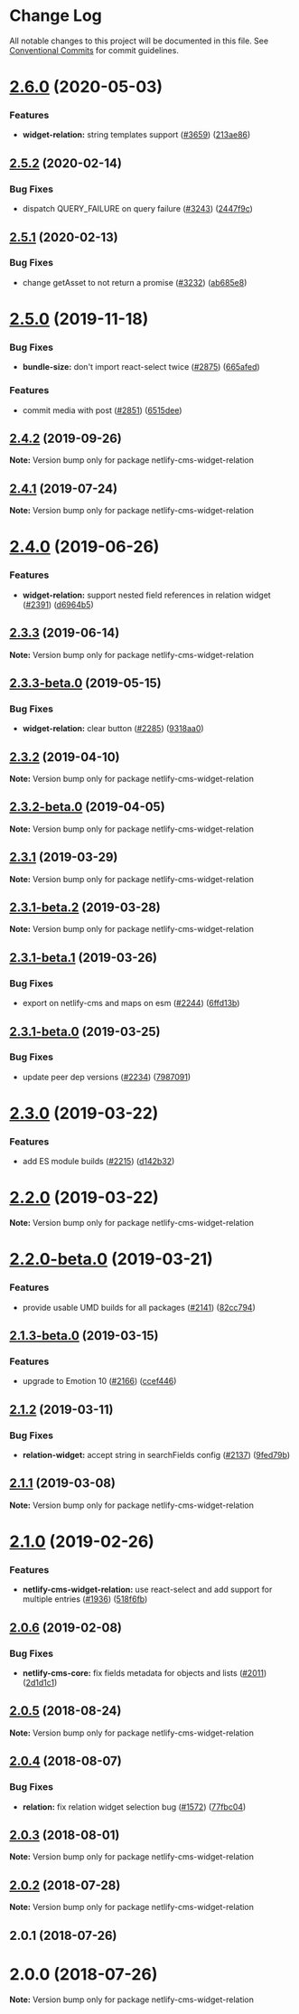 # Change Log

All notable changes to this project will be documented in this file.
See [Conventional Commits](https://conventionalcommits.org) for commit guidelines.

# [2.6.0](https://github.com/netlify/netlify-cms/tree/master/packages/netlify-cms-widget-relation/compare/netlify-cms-widget-relation@2.5.2...netlify-cms-widget-relation@2.6.0) (2020-05-03)


### Features

* **widget-relation:** string templates support ([#3659](https://github.com/netlify/netlify-cms/tree/master/packages/netlify-cms-widget-relation/issues/3659)) ([213ae86](https://github.com/netlify/netlify-cms/tree/master/packages/netlify-cms-widget-relation/commit/213ae86b54d02f5fc79fe11113507587ed062ff2))





## [2.5.2](https://github.com/netlify/netlify-cms/tree/master/packages/netlify-cms-widget-relation/compare/netlify-cms-widget-relation@2.5.1...netlify-cms-widget-relation@2.5.2) (2020-02-14)


### Bug Fixes

* dispatch QUERY_FAILURE on query failure ([#3243](https://github.com/netlify/netlify-cms/tree/master/packages/netlify-cms-widget-relation/issues/3243)) ([2447f9c](https://github.com/netlify/netlify-cms/tree/master/packages/netlify-cms-widget-relation/commit/2447f9c311db3c5db35ce6501c0380d304709d50))





## [2.5.1](https://github.com/netlify/netlify-cms/tree/master/packages/netlify-cms-widget-relation/compare/netlify-cms-widget-relation@2.5.0...netlify-cms-widget-relation@2.5.1) (2020-02-13)


### Bug Fixes

* change getAsset to not return a promise ([#3232](https://github.com/netlify/netlify-cms/tree/master/packages/netlify-cms-widget-relation/issues/3232)) ([ab685e8](https://github.com/netlify/netlify-cms/tree/master/packages/netlify-cms-widget-relation/commit/ab685e85943d1ac48142f157683bc2126fd6af16))





# [2.5.0](https://github.com/netlify/netlify-cms/tree/master/packages/netlify-cms-widget-relation/compare/netlify-cms-widget-relation@2.4.2...netlify-cms-widget-relation@2.5.0) (2019-11-18)


### Bug Fixes

* **bundle-size:** don't import react-select twice ([#2875](https://github.com/netlify/netlify-cms/tree/master/packages/netlify-cms-widget-relation/issues/2875)) ([665afed](https://github.com/netlify/netlify-cms/tree/master/packages/netlify-cms-widget-relation/commit/665afed3c20f1d74ba4b2ef65d0eb5130e558433))


### Features

* commit media with post ([#2851](https://github.com/netlify/netlify-cms/tree/master/packages/netlify-cms-widget-relation/issues/2851)) ([6515dee](https://github.com/netlify/netlify-cms/tree/master/packages/netlify-cms-widget-relation/commit/6515dee8715d8571ea19484a7dfab7cfd0cc40be))





## [2.4.2](https://github.com/netlify/netlify-cms/tree/master/packages/netlify-cms-widget-relation/compare/netlify-cms-widget-relation@2.4.1...netlify-cms-widget-relation@2.4.2) (2019-09-26)

**Note:** Version bump only for package netlify-cms-widget-relation





## [2.4.1](https://github.com/netlify/netlify-cms/tree/master/packages/netlify-cms-widget-relation/compare/netlify-cms-widget-relation@2.4.0...netlify-cms-widget-relation@2.4.1) (2019-07-24)

**Note:** Version bump only for package netlify-cms-widget-relation





# [2.4.0](https://github.com/netlify/netlify-cms/tree/master/packages/netlify-cms-widget-relation/compare/netlify-cms-widget-relation@2.3.3...netlify-cms-widget-relation@2.4.0) (2019-06-26)


### Features

* **widget-relation:** support nested field references in relation widget ([#2391](https://github.com/netlify/netlify-cms/tree/master/packages/netlify-cms-widget-relation/issues/2391)) ([d6964b5](https://github.com/netlify/netlify-cms/tree/master/packages/netlify-cms-widget-relation/commit/d6964b5))





## [2.3.3](https://github.com/netlify/netlify-cms/tree/master/packages/netlify-cms-widget-relation/compare/netlify-cms-widget-relation@2.3.3-beta.0...netlify-cms-widget-relation@2.3.3) (2019-06-14)

**Note:** Version bump only for package netlify-cms-widget-relation





## [2.3.3-beta.0](https://github.com/netlify/netlify-cms/tree/master/packages/netlify-cms-widget-relation/compare/netlify-cms-widget-relation@2.3.2...netlify-cms-widget-relation@2.3.3-beta.0) (2019-05-15)


### Bug Fixes

* **widget-relation:** clear button ([#2285](https://github.com/netlify/netlify-cms/tree/master/packages/netlify-cms-widget-relation/issues/2285)) ([9318aa0](https://github.com/netlify/netlify-cms/tree/master/packages/netlify-cms-widget-relation/commit/9318aa0))





## [2.3.2](https://github.com/netlify/netlify-cms/tree/master/packages/netlify-cms-widget-relation/compare/netlify-cms-widget-relation@2.3.2-beta.0...netlify-cms-widget-relation@2.3.2) (2019-04-10)

**Note:** Version bump only for package netlify-cms-widget-relation





## [2.3.2-beta.0](https://github.com/netlify/netlify-cms/tree/master/packages/netlify-cms-widget-relation/compare/netlify-cms-widget-relation@2.3.1...netlify-cms-widget-relation@2.3.2-beta.0) (2019-04-05)

**Note:** Version bump only for package netlify-cms-widget-relation





## [2.3.1](https://github.com/netlify/netlify-cms/tree/master/packages/netlify-cms-widget-relation/compare/netlify-cms-widget-relation@2.3.1-beta.2...netlify-cms-widget-relation@2.3.1) (2019-03-29)

**Note:** Version bump only for package netlify-cms-widget-relation





## [2.3.1-beta.2](https://github.com/netlify/netlify-cms/tree/master/packages/netlify-cms-widget-relation/compare/netlify-cms-widget-relation@2.3.1-beta.1...netlify-cms-widget-relation@2.3.1-beta.2) (2019-03-28)

**Note:** Version bump only for package netlify-cms-widget-relation





## [2.3.1-beta.1](https://github.com/netlify/netlify-cms/tree/master/packages/netlify-cms-widget-relation/compare/netlify-cms-widget-relation@2.3.1-beta.0...netlify-cms-widget-relation@2.3.1-beta.1) (2019-03-26)


### Bug Fixes

* export on netlify-cms and maps on esm ([#2244](https://github.com/netlify/netlify-cms/tree/master/packages/netlify-cms-widget-relation/issues/2244)) ([6ffd13b](https://github.com/netlify/netlify-cms/tree/master/packages/netlify-cms-widget-relation/commit/6ffd13b))





## [2.3.1-beta.0](https://github.com/netlify/netlify-cms/tree/master/packages/netlify-cms-widget-relation/compare/netlify-cms-widget-relation@2.3.0...netlify-cms-widget-relation@2.3.1-beta.0) (2019-03-25)


### Bug Fixes

* update peer dep versions ([#2234](https://github.com/netlify/netlify-cms/tree/master/packages/netlify-cms-widget-relation/issues/2234)) ([7987091](https://github.com/netlify/netlify-cms/tree/master/packages/netlify-cms-widget-relation/commit/7987091))





# [2.3.0](https://github.com/netlify/netlify-cms/tree/master/packages/netlify-cms-widget-relation/compare/netlify-cms-widget-relation@2.2.0...netlify-cms-widget-relation@2.3.0) (2019-03-22)


### Features

* add ES module builds ([#2215](https://github.com/netlify/netlify-cms/tree/master/packages/netlify-cms-widget-relation/issues/2215)) ([d142b32](https://github.com/netlify/netlify-cms/tree/master/packages/netlify-cms-widget-relation/commit/d142b32))





# [2.2.0](https://github.com/netlify/netlify-cms/tree/master/packages/netlify-cms-widget-relation/compare/netlify-cms-widget-relation@2.2.0-beta.0...netlify-cms-widget-relation@2.2.0) (2019-03-22)

**Note:** Version bump only for package netlify-cms-widget-relation





# [2.2.0-beta.0](https://github.com/netlify/netlify-cms/tree/master/packages/netlify-cms-widget-relation/compare/netlify-cms-widget-relation@2.1.3-beta.0...netlify-cms-widget-relation@2.2.0-beta.0) (2019-03-21)


### Features

* provide usable UMD builds for all packages ([#2141](https://github.com/netlify/netlify-cms/tree/master/packages/netlify-cms-widget-relation/issues/2141)) ([82cc794](https://github.com/netlify/netlify-cms/tree/master/packages/netlify-cms-widget-relation/commit/82cc794))





## [2.1.3-beta.0](https://github.com/netlify/netlify-cms/tree/master/packages/netlify-cms-widget-relation/compare/netlify-cms-widget-relation@2.1.2...netlify-cms-widget-relation@2.1.3-beta.0) (2019-03-15)


### Features

* upgrade to Emotion 10 ([#2166](https://github.com/netlify/netlify-cms/tree/master/packages/netlify-cms-widget-relation/issues/2166)) ([ccef446](https://github.com/netlify/netlify-cms/tree/master/packages/netlify-cms-widget-relation/commit/ccef446))





## [2.1.2](https://github.com/netlify/netlify-cms/tree/master/packages/netlify-cms-widget-relation/compare/netlify-cms-widget-relation@2.1.1...netlify-cms-widget-relation@2.1.2) (2019-03-11)


### Bug Fixes

* **relation-widget:** accept string in searchFields config ([#2137](https://github.com/netlify/netlify-cms/tree/master/packages/netlify-cms-widget-relation/issues/2137)) ([9fed79b](https://github.com/netlify/netlify-cms/tree/master/packages/netlify-cms-widget-relation/commit/9fed79b))





## [2.1.1](https://github.com/netlify/netlify-cms/tree/master/packages/netlify-cms-widget-relation/compare/netlify-cms-widget-relation@2.1.0...netlify-cms-widget-relation@2.1.1) (2019-03-08)

**Note:** Version bump only for package netlify-cms-widget-relation





# [2.1.0](https://github.com/netlify/netlify-cms/tree/master/packages/netlify-cms-widget-relation/compare/netlify-cms-widget-relation@2.0.6...netlify-cms-widget-relation@2.1.0) (2019-02-26)


### Features

* **netlify-cms-widget-relation:** use react-select and add support for multiple entries ([#1936](https://github.com/netlify/netlify-cms/tree/master/packages/netlify-cms-widget-relation/issues/1936)) ([518f6fb](https://github.com/netlify/netlify-cms/tree/master/packages/netlify-cms-widget-relation/commit/518f6fb))





## [2.0.6](https://github.com/netlify/netlify-cms/tree/master/packages/netlify-cms-widget-relation/compare/netlify-cms-widget-relation@2.0.5...netlify-cms-widget-relation@2.0.6) (2019-02-08)


### Bug Fixes

* **netlify-cms-core:** fix fields metadata for objects and lists ([#2011](https://github.com/netlify/netlify-cms/tree/master/packages/netlify-cms-widget-relation/issues/2011)) ([2d1d1c1](https://github.com/netlify/netlify-cms/tree/master/packages/netlify-cms-widget-relation/commit/2d1d1c1))





<a name="2.0.5"></a>
## [2.0.5](https://github.com/netlify/netlify-cms/tree/master/packages/netlify-cms-widget-relation/compare/netlify-cms-widget-relation@2.0.4...netlify-cms-widget-relation@2.0.5) (2018-08-24)




**Note:** Version bump only for package netlify-cms-widget-relation

<a name="2.0.4"></a>
## [2.0.4](https://github.com/netlify/netlify-cms/tree/master/packages/netlify-cms-widget-relation/compare/netlify-cms-widget-relation@2.0.3...netlify-cms-widget-relation@2.0.4) (2018-08-07)


### Bug Fixes

* **relation:** fix relation widget selection bug ([#1572](https://github.com/netlify/netlify-cms/tree/master/packages/netlify-cms-widget-relation/issues/1572)) ([77fbc04](https://github.com/netlify/netlify-cms/tree/master/packages/netlify-cms-widget-relation/commit/77fbc04))




<a name="2.0.3"></a>
## [2.0.3](https://github.com/netlify/netlify-cms/tree/master/packages/netlify-cms-widget-relation/compare/netlify-cms-widget-relation@2.0.2...netlify-cms-widget-relation@2.0.3) (2018-08-01)




**Note:** Version bump only for package netlify-cms-widget-relation

<a name="2.0.2"></a>
## [2.0.2](https://github.com/netlify/netlify-cms/tree/master/packages/netlify-cms-widget-relation/compare/netlify-cms-widget-relation@2.0.1...netlify-cms-widget-relation@2.0.2) (2018-07-28)




**Note:** Version bump only for package netlify-cms-widget-relation

<a name="2.0.1"></a>
## 2.0.1 (2018-07-26)



<a name="2.0.0"></a>
# 2.0.0 (2018-07-26)




**Note:** Version bump only for package netlify-cms-widget-relation
